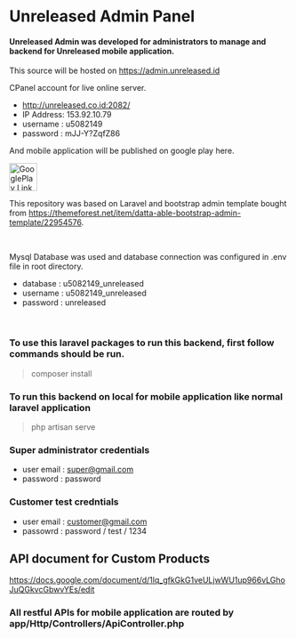 # Unreleased Admin Panel

#### Unreleased Admin was developed for administrators to manage and backend for Unreleased mobile application.

This source will be hosted on https://admin.unreleased.id

CPanel account for live online server.
- http://unreleased.co.id:2082/
- IP Address: 153.92.10.79
- username : u5082149
- password : mJJ-Y?ZqfZ86

And mobile application will be published on google play here.

<a  href='https://play.google.com/store/apps/details?id=com.silverit.unreleased'  target='_blank'><img  height='50'  style='border:0px;height:50px;'  src='https://i.imgur.com/2PJ8fls.png'  border='0'  alt='GooglePlay Link'  /></a>

This repository was based on Laravel and bootstrap admin template bought from https://themeforest.net/item/datta-able-bootstrap-admin-template/22954576.

&nbsp;

Mysql Database was used and database connection was configured in .env file in root directory.

- database : u5082149_unreleased
- username : u5082149_unreleased
- password : unreleased

&nbsp;

### To use this laravel packages to run this backend, first follow commands should be run.

> composer install

### To run this backend on local for mobile application like normal laravel application
> php artisan serve

### Super administrator credentials

- user email : super@gmail.com
- password : password

### Customer test credntials

- user email : customer@gmail.com
- passowrd : password / test / 1234


## API document for Custom Products
https://docs.google.com/document/d/1lq_gfkGkG1veULjwWU1up966vLGhoJuQGkvcGbwvYEs/edit

### All restful APIs for mobile application are routed by app/Http/Controllers/ApiController.php